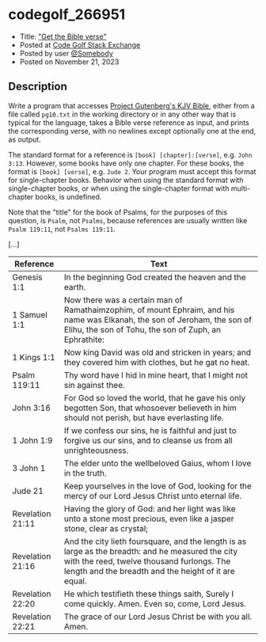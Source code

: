 # codegolf_266951

- Title: ["Get the Bible verse"](https://codegolf.stackexchange.com/questions/266951)
- Posted at [Code Golf Stack Exchange](https://codegolf.stackexchange.com)
- Posted by user [@Somebody](https://codegolf.stackexchange.com/users/112554)
- Posted on November 21, 2023

## Description

Write a program that accesses [Project Gutenberg's KJV Bible][1], either from a file
called `pg10.txt` in the working directory or in any other way that is typical for the
language, takes a Bible verse reference as input, and prints the corresponding verse,
with no newlines except optionally one at the end, as output.

The standard format for a reference is `[book] [chapter]:[verse]`, e.g. `John 3:13`.
However, some books have only one chapter. For these books, the format is `[book]
[verse]`, e.g. `Jude 2`. Your program must accept this format for single-chapter books.
Behavior when using the standard format with single-chapter books, or when using the
single-chapter format with multi-chapter books, is undefined.

Note that the "title" for the book of Psalms, for the purposes of this question, is
`Psalm`, not `Psalms`, because references are usually written like `Psalm 119:11`, not
`Psalms 119:11`.

\[...\]

| Reference | Text |
|-----------|------|
| Genesis 1:1 | In the beginning God created the heaven and the earth. |
| 1 Samuel 1:1 | Now there was a certain man of Ramathaimzophim, of mount Ephraim, and his name was Elkanah, the son of Jeroham, the son of Elihu, the son of Tohu, the son of Zuph, an Ephrathite: |
| 1 Kings 1:1 | Now king David was old and stricken in years; and they covered him with clothes, but he gat no heat. |
| Psalm 119:11 | Thy word have I hid in mine heart, that I might not sin against thee. |
| John 3:16 | For God so loved the world, that he gave his only begotten Son, that whosoever believeth in him should not perish, but have everlasting life. | Then said the Jews unto him, Now we know that thou hast a devil. Abraham is dead, and the prophets; and thou sayest, If a man keep my saying, he shall never taste of death. |
| 1 John 1:9 | If we confess our sins, he is faithful and just to forgive us our sins, and to cleanse us from all unrighteousness. |
| 3 John 1 | The elder unto the wellbeloved Gaius, whom I love in the truth. |
| Jude 21 | Keep yourselves in the love of God, looking for the mercy of our Lord Jesus Christ unto eternal life. |
| Revelation 21:11 | Having the glory of God: and her light was like unto a stone most precious, even like a jasper stone, clear as crystal; |
| Revelation 21:16 | And the city lieth foursquare, and the length is as large as the breadth: and he measured the city with the reed, twelve thousand furlongs. The length and the breadth and the height of it are equal. |
| Revelation 22:20 | He which testifieth these things saith, Surely I come quickly. Amen. Even so, come, Lord Jesus. |
| Revelation 22:21 | The grace of our Lord Jesus Christ be with you all. Amen. |

  [1]: https://gutenberg.org/cache/epub/10/pg10.txt
